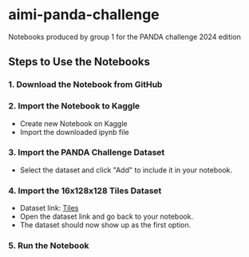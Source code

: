 # aimi-panda-challenge
Notebooks produced by group 1 for the PANDA challenge 2024 edition

## Steps to Use the Notebooks

### 1. Download the Notebook from GitHub

### 2. Import the Notebook to Kaggle
- Create new Notebook on Kaggle
- Import the downloaded ipynb file

### 3. Import the PANDA Challenge Dataset
- Select the dataset and click "Add" to include it in your notebook.

### 4. Import the 16x128x128 Tiles Dataset
- Dataset link: [Tiles](https://www.kaggle.com/datasets/iafoss/panda-16x128x128-tiles-data)
- Open the dataset link and go back to your notebook.
- The dataset should now show up as the first option.

### 5. Run the Notebook
